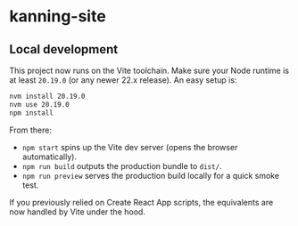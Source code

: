 
# kanning-site

## Local development

This project now runs on the Vite toolchain. Make sure your Node runtime is at least `20.19.0` (or any newer 22.x release). An easy setup is:

```bash
nvm install 20.19.0
nvm use 20.19.0
npm install
```

From there:

- `npm start` spins up the Vite dev server (opens the browser automatically).
- `npm run build` outputs the production bundle to `dist/`.
- `npm run preview` serves the production build locally for a quick smoke test.

If you previously relied on Create React App scripts, the equivalents are now handled by Vite under the hood.
